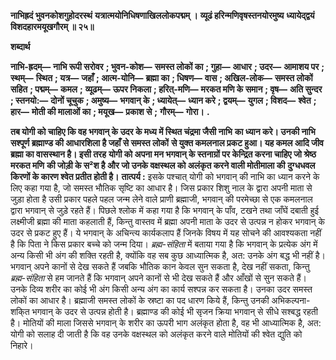 **नाभिह्रदं भुवनकोशगुहोदरस्थं** **यत्रात्मयोनिधिषणाखिललोकपद्मम् ।** **व्यूढं हरिन्मणिवृषस्तनयोरमुष्य** **ध्यायेद्द्वयं विशदहारमयूखगौरम् ॥ २५॥** 

**शब्दार्थ** 

**नाभि-ह्रदम्—** **नाभि रूपी सरोवर** **; भुवन-कोश—** **समस्त लोकों का** **; गुहा—** **आधार** **; उदर—** **आमाशय पर** **; स्थम्—** **स्थित** **; यत्र—** **जहाँ** **; आत्म-योनि—** **ब्रह्मा का** **; धिषण—** **वास** **; अखिल-लोक—** **समस्त लोकों सहित** **; पद्मम्—** **कमल** **;** **व्यूढम्—** **ऊपर निकला** **; हरित्-मणि—** **मरकत मणि के समान** **; वृष—** **अति सुन्दर** **; स्तनयो:—** **दोनों चूचुक** **; अमुष्य—** **भगवान् के** **; ध्यायेत्—** **ध्यान करे** **; द्वयम्—** **युगल** **; विशद—** **श्वेत** **; हार—** **मोती की मालाओं का** **; मयूख—** **प्रकाश से** **;** **गौरम्—** **गोरा।** **.** 

**तब योगी को चाहिए कि वह भगवान् के उदर के मध्य में स्थित चंद्रमा जैसी नाभि** **का ध्यान करे। उनकी नाभि सश्पूर्ण ब्रह्माण्ड की आधारशिला है जहाँ से समस्त लोकों** **से युक्त कमलनाल प्रकट हुआ। यह कमल आदि जीव ब्रह्मा का वासस्थान है। इसी तरह** **योगी को अपना मन भगवान् के स्तनाग्रों पर केन्द्रित करना चाहिए जो श्रेष्ठ मरकत मणि** **की जोड़ी के स²श है और जो उनके वक्षस्थल को अलंकृत करने वाली मोतीमाला की** **दुग्धधवल किरणों के कारण श्वेत प्रतीत होती है।** **तात्पर्य :** इसके पश्चात् योगी को भगवान् की नाभि का ध्यान करने के लिए कहा गया है, जो समस्त भौतिक सृष्टि का आधार है। जिस प्रकार शिशु नाल के द्वारा अपनी माता से जुड़ा होता है उसी प्रकार पहले पहल जन्म लेने वाले प्राणी ब्रह्माजी, भगवान् की परमेच्छा से एक कमलनाल द्वारा भगवान् से जुड़े रहते हैं। पिछले श्लोक में कहा गया है कि भगवान् के पाँव, टखने तथा जाँघें दबाती हुई लक्ष्मीजी ब्रह्मा की माता कहलाती हैं, किन्तु वास्तव में ब्रह्मा अपनी माता के उदर से उत्पन्न न होकर भगवान् के उदर से प्रकट हुए हैं। ये भगवान् के अचिन्त्य कार्यकलाप हैं जिनके विषय में यह सोचने की आवश्यकता नहीं है कि पिता ने किस प्रकार बच्चे को जन्म दिया। *ब्रह्म-संहिता* में बताया गया है कि भगवान् के प्रत्येक अंग में अन्य किसी भी अंग की शक्ति रहती है, क्योंकि वह सब कुछ आध्यात्मिक है, अत: उनके अंग बद्ध भी नहीं है। भगवान् अपने कानों से देख सकते हैं जबकि भौतिक कान केवल सुन सकता है, देख नहीं सकता, किन्तु *ब्रह्म-संहिता* से हम जानते हैं कि भगवान् अपने कानों से भी देख सकते हैं और आँखों से सुन सकते हैं। उनके दिव्य शरीर का कोई भी अंग किसी अन्य अंग का कार्य सश्पन्न कर सकता है। उनका उदर समस्त लोकों का आधार है। ब्रह्माजी समस्त लोकों के स्रष्टा का पद धारण किये हैं, किन्तु उनकी अभिकल्पना-शकि्त भगवान् के उदर से उत्पन्न होती है। ब्रह्माण्ड की कोई भी सृजन क्रिया भगवान् से सीधे सश्बद्ध रहती है। मोतियों की माला जिससे भगवान् के शरीर का ऊपरी भाग अलंकृत होता है, वह भी आध्यात्मिक है, अत: योगी को सलाह दी जाती है कि वह उनके वक्षस्थल को अलंकृत करने वाले मोतियों की श्वेत द्युति को निहारे।  
